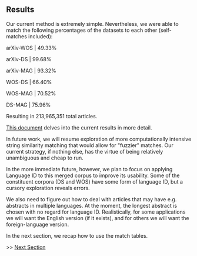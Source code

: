 ## Results

Our current method is extremely simple. Nevertheless, we were able to match the following
percentages of the datasets to each other (self-matches included):

arXiv-WOS | 49.33%

arXiv-DS | 99.68%

arXiv-MAG | 93.32%

WOS-DS | 66.40%

WOS-MAG | 70.52%

DS-MAG | 75.96%

Resulting in 213,965,351 total articles.

[This document](https://docs.google.com/document/d/1kAPWzivVVGoDNR-zzrb8QANuSqv2RcEXD72NjWQHdfg/edit) delves
into the current results in more detail.

In future work, we will resume exploration of more computationally intensive string similarity matching
that would allow for "fuzzier" matches. Our current strategy, if nothing else, has the virtue of being
relatively unambiguous and cheap to run.

In the more immediate future, however, we plan to focus on applying Language ID to this merged corpus
to improve its usability. Some of the constituent corpora (DS and WOS) have some form of language ID, but
a cursory exploration reveals errors. 

We also need to figure out how to deal with articles that may have e.g. abstracts in multiple languages.
At the moment, the longest abstract is chosen with no regard for language ID. Realistically, for some
applications we will want the English version (if it exists), and for others we will want the 
foreign-language version.

In the next section, we recap how to use the match tables.

\>> [Next Section](4_how_to_use_the_match_tables.md)